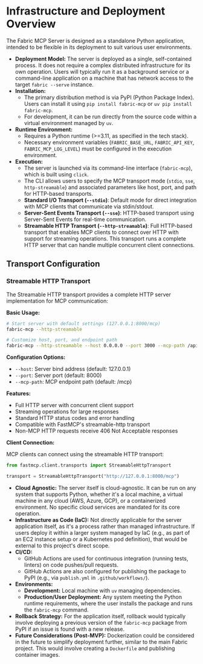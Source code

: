 # Infrastructure and Deployment Overview

The Fabric MCP Server is designed as a standalone Python application, intended to be flexible in its deployment to suit various user environments.

* **Deployment Model:** The server is deployed as a single, self-contained process. It does not require a complex distributed infrastructure for its own operation. Users will typically run it as a background service or a command-line application on a machine that has network access to the target `fabric --serve` instance.
* **Installation:**
  * The primary distribution method is via PyPI (Python Package Index). Users can install it using `pip install fabric-mcp` or `uv pip install fabric-mcp`.
  * For development, it can be run directly from the source code within a virtual environment managed by `uv`.
* **Runtime Environment:**
  * Requires a Python runtime (>=3.11, as specified in the tech stack).
  * Necessary environment variables (`FABRIC_BASE_URL`, `FABRIC_API_KEY`, `FABRIC_MCP_LOG_LEVEL`) must be configured in the execution environment.
* **Execution:**
  * The server is launched via its command-line interface (`fabric-mcp`), which is built using `click`.
  * The CLI allows users to specify the MCP transport mode (`stdio`, `sse`, `http-streamable`) and associated parameters like host, port, and path for HTTP-based transports.
  * **Standard I/O Transport (`--stdio`)**: Default mode for direct integration with MCP clients that communicate via stdin/stdout.
  * **Server-Sent Events Transport (`--sse`)**: HTTP-based transport using Server-Sent Events for real-time communication.
  * **Streamable HTTP Transport (`--http-streamable`)**: Full HTTP-based transport that enables MCP clients to connect over HTTP with support for streaming operations. This transport runs a complete HTTP server that can handle multiple concurrent client connections.

## Transport Configuration

### Streamable HTTP Transport

The Streamable HTTP transport provides a complete HTTP server implementation for MCP communication:

**Basic Usage:**

```bash
# Start server with default settings (127.0.0.1:8000/mcp)
fabric-mcp --http-streamable

# Customize host, port, and endpoint path
fabric-mcp --http-streamable --host 0.0.0.0 --port 3000 --mcp-path /api/mcp
```

**Configuration Options:**

* `--host`: Server bind address (default: 127.0.0.1)
* `--port`: Server port (default: 8000)
* `--mcp-path`: MCP endpoint path (default: /mcp)

**Features:**

* Full HTTP server with concurrent client support
* Streaming operations for large responses
* Standard HTTP status codes and error handling
* Compatible with FastMCP's streamable-http transport
* Non-MCP HTTP requests receive 406 Not Acceptable responses

**Client Connection:**

MCP clients can connect using the streamable HTTP transport:

```python
from fastmcp.client.transports import StreamableHttpTransport

transport = StreamableHttpTransport("http://127.0.0.1:8000/mcp")
```

* **Cloud Agnostic:** The server itself is cloud-agnostic. It can be run on any system that supports Python, whether it's a local machine, a virtual machine in any cloud (AWS, Azure, GCP), or a containerized environment. No specific cloud services are mandated for its core operation.
* **Infrastructure as Code (IaC):** Not directly applicable for the server application itself, as it's a process rather than managed infrastructure. If users deploy it within a larger system managed by IaC (e.g., as part of an EC2 instance setup or a Kubernetes pod definition), that would be external to this project's direct scope.
* **CI/CD:**
  * GitHub Actions are used for continuous integration (running tests, linters) on code pushes/pull requests.
  * GitHub Actions are also configured for publishing the package to PyPI (e.g., via `publish.yml` in `.github/workflows/`).
* **Environments:**
  * **Development:** Local machine with `uv` managing dependencies.
  * **Production/User Deployment:** Any system meeting the Python runtime requirements, where the user installs the package and runs the `fabric-mcp` command.
* **Rollback Strategy:** For the application itself, rollback would typically involve deploying a previous version of the `fabric-mcp` package from PyPI if an issue is found with a new release.
* **Future Considerations (Post-MVP):** Dockerization could be considered in the future to simplify deployment further, similar to the main Fabric project. This would involve creating a `Dockerfile` and publishing container images.
